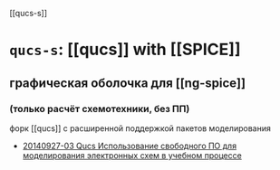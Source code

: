 [[qucs-s]]

# `qucs-s`: [[qucs]] with [[SPICE]]
## графическая оболочка для [[ng-spice]]
### (только расчёт схемотехники, без ПП)
форк [[qucs]] с расширенной поддержкой пакетов моделирования

- [20140927-03 Qucs Использование свободного ПО для моделирования электронных схем в учебном процессе](https://www.youtube.com/watch?v=XEKRtP8cWIc)

